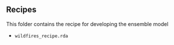 ## Recipes

This folder contains the recipe for developing the ensemble model

- `wildfires_recipe.rda`